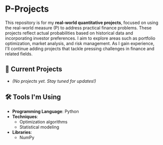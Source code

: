 # P-Projects

This repository is for my **real-world quantitative projects**, focused on using the real-world measure (P) to address practical finance problems. These projects reflect actual probabilities based on historical data and incorporating investor preferences. I aim to explore areas such as portfolio optimization, market analysis, and risk management. As I gain experience, I'll continue adding projects that tackle pressing challenges in finance and related fields.

## 📘 Current Projects

- *(No projects yet. Stay tuned for updates!)*

## 🛠 Tools I'm Using
- **Programming Language**: Python
- **Techniques**:
  - Optimization algorithms
  - Statistical modeling
- **Libraries**:
  - NumPy
